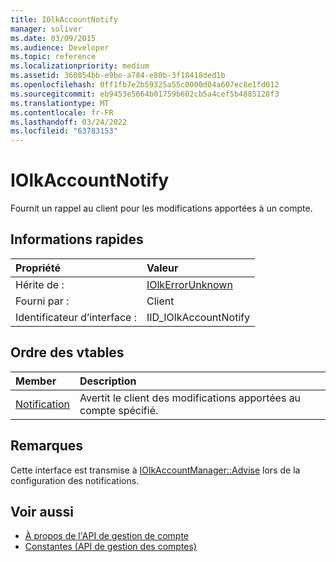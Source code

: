 ```yaml
---
title: IOlkAccountNotify
manager: soliver
ms.date: 03/09/2015
ms.audience: Developer
ms.topic: reference
ms.localizationpriority: medium
ms.assetid: 360854bb-e9be-a784-e80b-3f18418ded1b
ms.openlocfilehash: 0ff1fb7e2b59325a55c0000d04a607ec8e1fd012
ms.sourcegitcommit: eb9453e5664b01759b602cb5a4cef5b4885128f3
ms.translationtype: MT
ms.contentlocale: fr-FR
ms.lasthandoff: 03/24/2022
ms.locfileid: "63783153"
---
```

# <a name="iolkaccountnotify"></a>IOlkAccountNotify

Fournit un rappel au client pour les modifications apportées à un compte.
  
## <a name="quick-info"></a>Informations rapides

|Propriété|Valeur|
|:-----|:-----|
|Hérite de :  <br/> |[IOlkErrorUnknown](iolkerrorunknown.md) <br/> |
|Fourni par :  <br/> | Client  <br/> |
|Identificateur d’interface :  <br/> |IID_IOlkAccountNotify  <br/> |
   
## <a name="vtable-order"></a>Ordre des vtables

|Member|Description|
|:-----|:-----|
|[Notification](iolkaccountnotify-notify.md) <br/> |Avertit le client des modifications apportées au compte spécifié. |
   
## <a name="remarks"></a>Remarques

Cette interface est transmise à [IOlkAccountManager::Advise](iolkaccountmanager-advise.md) lors de la configuration des notifications. 
  
## <a name="see-also"></a>Voir aussi

- [À propos de l'API de gestion de compte](about-the-account-management-api.md) 
- [Constantes (API de gestion des comptes)](constants-account-management-api.md)

